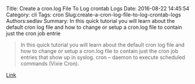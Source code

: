 Title: Create a cron.log File To Log crontab Logs
Date: 2016-08-22 14:45:54
Category: cli
Tags: cron
Slug:create-a-cron-log-file-to-log-crontab-logs
Authors:sedlav
Summary: In this quick tutorial you will learn about the default cron log file and how to change or setup a cron.log file to contain just the cron job entrie

> In this quick tutorial you will learn about the default cron log file and how to change or setup a cron.log file to contain just the cron job entries that show up in syslog.
cron – daemon to execute scheduled commands (Vixie Cron).

[Link](http://www.cyberciti.biz/faq/howto-create-cron-log-file-to-log-crontab-logs-in-ubuntu-linux/)
